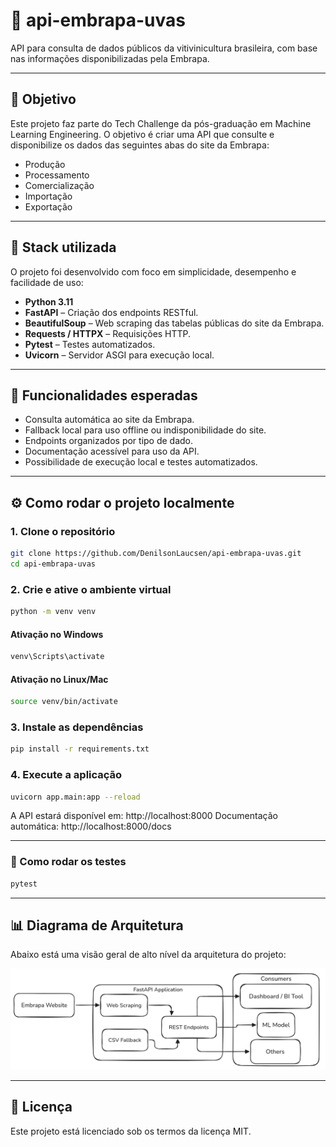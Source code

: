# 🍇 api-embrapa-uvas

API para consulta de dados públicos da vitivinicultura brasileira, com base nas informações disponibilizadas pela Embrapa.

---

## 📌 Objetivo

Este projeto faz parte do Tech Challenge da pós-graduação em Machine Learning Engineering. O objetivo é criar uma API que consulte e disponibilize os dados das seguintes abas do site da Embrapa:

- Produção  
- Processamento  
- Comercialização  
- Importação  
- Exportação  

---

## 🚀 Stack utilizada

O projeto foi desenvolvido com foco em simplicidade, desempenho e facilidade de uso:

- **Python 3.11**
- **FastAPI** – Criação dos endpoints RESTful.
- **BeautifulSoup** – Web scraping das tabelas públicas do site da Embrapa.
- **Requests / HTTPX** – Requisições HTTP.
- **Pytest** – Testes automatizados.
- **Uvicorn** – Servidor ASGI para execução local.

---

## 🧭 Funcionalidades esperadas

- Consulta automática ao site da Embrapa.
- Fallback local para uso offline ou indisponibilidade do site.
- Endpoints organizados por tipo de dado.
- Documentação acessível para uso da API.
- Possibilidade de execução local e testes automatizados.

---

## ⚙️ Como rodar o projeto localmente

### 1. Clone o repositório

```bash
git clone https://github.com/DenilsonLaucsen/api-embrapa-uvas.git
cd api-embrapa-uvas
```

### 2. Crie e ative o ambiente virtual

```bash
python -m venv venv
```
#### Ativação no Windows
```bash
venv\Scripts\activate
```
#### Ativação no Linux/Mac
```bash
source venv/bin/activate
```

### 3. Instale as dependências

```bash
pip install -r requirements.txt
```

### 4. Execute a aplicação

```bash
uvicorn app.main:app --reload
```

A API estará disponível em: http://localhost:8000
Documentação automática: http://localhost:8000/docs

---

### 🧪 Como rodar os testes

```bash
pytest
```

---

## 📊 Diagrama de Arquitetura

Abaixo está uma visão geral de alto nível da arquitetura do projeto:

![Diagrama de Arquitetura](docs/architecture-diagram.png)

---

## 📄 Licença

Este projeto está licenciado sob os termos da licença MIT.
